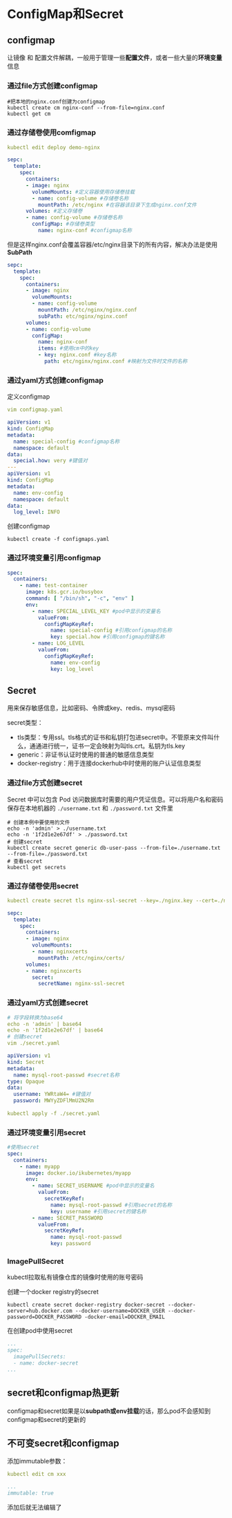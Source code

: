 # ConfigMap和Secret

## configmap

让镜像 和 配置文件解耦，一般用于管理一些**配置文件**，或者一些大量的**环境变量**信息

### 通过file方式创建configmap

```shell
#把本地的nginx.conf创建为configmap
kubectl create cm nginx-conf --from-file=nginx.conf
kubectl get cm
```

### 通过存储卷使用comfigmap

```yaml
kubectl edit deploy demo-nginx

sepc:
  template:
    spec:
      containers:
      - image: nginx
        volumeMounts: #定义容器使用存储卷挂载
        - name: config-volume #存储卷名称
          mountPath: /etc/nginx #在容器该目录下生成nginx.conf文件
      volumes: #定义存储卷
      - name: config-volume #存储卷名称
        configMap: #存储卷类型
          name: nginx-conf #configmap名称
```

但是这样nginx.conf会覆盖容器/etc/nginx目录下的所有内容，解决办法是使用**SubPath**

```yaml
sepc:
  template:
    spec:
      containers:
      - image: nginx
        volumeMounts:
        - name: config-volume
          mountPath: /etc/nginx/nginx.conf
          subPath: etc/nginx/nginx.conf
      volumes:
      - name: config-volume
        configMap:
          name: nginx-conf
          items: #使用cm中的key
          - key: nginx.conf #key名称
            path: etc/nginx/nginx.conf #映射为文件时文件的名称
```

### 通过yaml方式创建configmap

定义configmap

```yaml
vim configmap.yaml

apiVersion: v1
kind: ConfigMap
metadata:
  name: special-config #configmap名称
  namespace: default
data:
  special.how: very #键值对
---
apiVersion: v1
kind: ConfigMap
metadata:
  name: env-config
  namespace: default
data:
  log_level: INFO
```

创建configmap

```shell
kubectl create -f configmaps.yaml
```

### 通过环境变量引用configmap

```yaml
spec:
  containers:
    - name: test-container
      image: k8s.gcr.io/busybox
      command: [ "/bin/sh", "-c", "env" ]
      env:
        - name: SPECIAL_LEVEL_KEY #pod中显示的变量名
          valueFrom:
            configMapKeyRef:
              name: special-config #引用configmap的名称
              key: special.how #引用configmap的键名称
        - name: LOG_LEVEL
          valueFrom:
            configMapKeyRef:
              name: env-config
              key: log_level
```

## Secret

用来保存敏感信息，比如密码、令牌或key、redis、mysql密码

secret类型：

- tls类型：专用ssl。tls格式的证书和私钥打包进secret中。不管原来文件叫什么，通通进行统一，证书一定会映射为叫tls.crt。私钥为tls.key
- generic：非证书认证时使用的普通的敏感信息类型
- docker-registry：用于连接dockerhub中时使用的账户认证信息类型

### 通过file方式创建secret

Secret 中可以包含 Pod 访问数据库时需要的用户凭证信息。可以将用户名和密码保存在本地机器的 `./username.txt` 和 `./password.txt` 文件里

```shell
# 创建本例中要使用的文件
echo -n 'admin' > ./username.txt
echo -n '1f2d1e2e67df' > ./password.txt
# 创建secret
kubectl create secret generic db-user-pass --from-file=./username.txt --from-file=./password.txt
# 查看secret
kubectl get secrets
```

### 通过存储卷使用secret

```yaml
kubectl create secret tls nginx-ssl-secret --key=./nginx.key --cert=./nginx.crt

sepc:
  template:
    spec:
      containers:
      - image: nginx
        volumeMounts:
        - name: nginxcerts
          mountPath: /etc/nginx/certs/
      volumes:
      - name: nginxcerts
        secret:
          secretName: nginx-ssl-secret
```

### 通过yaml方式创建secret

```yaml
# 将字段转换为base64
echo -n 'admin' | base64
echo -n '1f2d1e2e67df' | base64
# 创建secret
vim ./secret.yaml

apiVersion: v1
kind: Secret
metadata:
  name: mysql-root-passwd #secret名称
type: Opaque
data:
  username: YWRtaW4= #键值对
  password: MWYyZDFlMmU2N2Rm
  
kubectl apply -f ./secret.yaml
```

### 通过环境变量引用secret

```yaml
#使用secret
spec:
  containers:
    - name: myapp
      image: docker.io/ikubernetes/myapp
      env:
        - name: SECRET_USERNAME #pod中显示的变量名
          valueFrom:
            secretKeyRef:
              name: mysql-root-passwd #引用secret的名称
              key: username #引用secret的键名称
        - name: SECRET_PASSWORD
          valueFrom:
            secretKeyRef:
              name: mysql-root-passwd
              key: password
```

### ImagePullSecret

kubectl拉取私有镜像仓库的镜像时使用的账号密码

创建一个docker registry的secret

```shell
kubectl create secret docker-registry docker-secret --docker-server=hub.docker.com --docker-username=DOCKER_USER --docker-password=DOCKER_PASSWORD -docker-email=DOCKER_EMAIL
```

在创建pod中使用secret

```yaml
...
spec:
  imagePullSecrets:
  - name: docker-secret
...
```

## secret和configmap热更新

configmap和secret如果是以**subpath或env挂载**的话，那么pod不会感知到configmap和secret的更新的



## 不可变secret和configmap

添加immutable参数：

```yaml
kubectl edit cm xxx

...
immutable: true
```

添加后就无法编辑了
